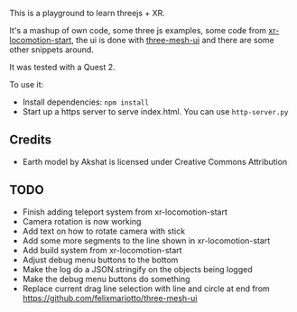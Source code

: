 This is a playground to learn threejs + XR.

It's a mashup of own code, some three js examples, some code from [xr-locomotion-start](https://github.com/SamsungInternet/xr-locomotion-starter), the ui is done with [three-mesh-ui](https://github.com/felixmariotto/three-mesh-ui) and there are some other snippets around.

It was tested with a Quest 2.

To use it:

- Install dependencies: `npm install`
- Start up a https server to serve index.html. You can use `http-server.py`


## Credits
- Earth model by Akshat is licensed under Creative Commons Attribution


## TODO
- Finish adding teleport system from xr-locomotion-start
- Camera rotation is now working
- Add text on how to rotate camera with stick
- Add some more segments to the line shown in xr-locomotion-start
- Add build system from xr-locomotion-start
- Adjust debug menu buttons to the bottom
- Make the log do a JSON.stringify on the objects being logged
- Make the debug menu buttons do something
- Replace current drag line selection with line and circle at end from https://github.com/felixmariotto/three-mesh-ui
